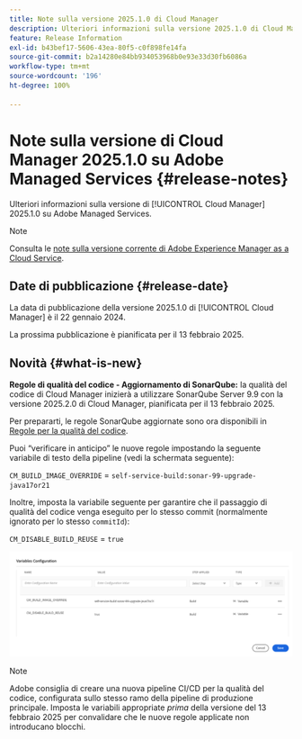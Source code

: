 ```yaml
---
title: Note sulla versione 2025.1.0 di Cloud Manager
description: Ulteriori informazioni sulla versione 2025.1.0 di Cloud Manager su Adobe Managed Services.
feature: Release Information
exl-id: b43bef17-5606-43ea-80f5-c0f898fe14fa
source-git-commit: b2a14280e84bb934053968b0e93e33d30fb6086a
workflow-type: tm+mt
source-wordcount: '196'
ht-degree: 100%

---
```


# Note sulla versione di Cloud Manager 2025.1.0 su Adobe Managed Services {#release-notes}

<!-- RELEASE WIKI  https://wiki.corp.adobe.com/display/DMSArchitecture/Cloud+Manager+2024.12.0+Release -->

Ulteriori informazioni sulla versione di [!UICONTROL Cloud Manager] 2025.1.0 su Adobe Managed Services.

>[!NOTE]
>
>Consulta le [note sulla versione corrente di Adobe Experience Manager as a Cloud Service](https://experienceleague.adobe.com/it/docs/experience-manager-cloud-service/content/release-notes/home).

## Date di pubblicazione {#release-date}

<!-- SAVE FOR FUTURE POSSIBLE USE No notable bugs or features for the September release of Cloud Manager. -->

La data di pubblicazione della versione 2025.1.0 di [!UICONTROL Cloud Manager] è il 22 gennaio 2024.

La prossima pubblicazione è pianificata per il 13 febbraio 2025.

## Novità {#what-is-new}

**Regole di qualità del codice - Aggiornamento di SonarQube:** la qualità del codice di Cloud Manager inizierà a utilizzare SonarQube Server 9.9 con la versione 2025.2.0 di Cloud Manager, pianificata per il 13 febbraio 2025.

Per prepararti, le regole SonarQube aggiornate sono ora disponibili in [Regole per la qualità del codice](/help/using/code-quality-testing.md#code-quality-testing-step).

Puoi “verificare in anticipo” le nuove regole impostando la seguente variabile di testo della pipeline (vedi la schermata seguente):

`CM_BUILD_IMAGE_OVERRIDE` = `self-service-build:sonar-99-upgrade-java17or21`

Inoltre, imposta la variabile seguente per garantire che il passaggio di qualità del codice venga eseguito per lo stesso commit (normalmente ignorato per lo stesso `commitId`):

`CM_DISABLE_BUILD_REUSE` = `true`

![Pagina Configurazione variabili](/help/release-notes/assets/variables-config.png)

>[!NOTE]
>
>Adobe consiglia di creare una nuova pipeline CI/CD per la qualità del codice, configurata sullo stesso ramo della pipeline di produzione principale. Imposta le variabili appropriate *prima* della versione del 13 febbraio 2025 per convalidare che le nuove regole applicate non introducano blocchi.

<!-- ## Private beta program {#private-beta-program}

Be a part of Cloud Manager's private beta program and have a chance to test upcoming features. -->


<!-- ## Bug fixes {#bug-fixes}

* A

Known Issues {#known-issues}

* A -->
